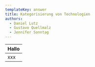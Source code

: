 ```yaml
---
templateKey: answer
title: Kategorisierung von Technologien
authors:
  - Daniel Lutz
  - Gustavo Quellmalz
  - Jennifer Sonntag
---
```

<table>
<thead>
<th>Hallo</th>
</thead>
<tbody>
<tr>
<td>xxx</td>
</tr>
</tbody>
</table>
